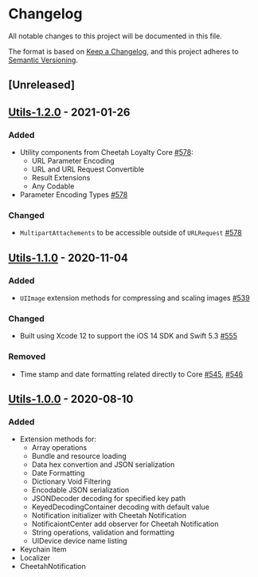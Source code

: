 # Changelog
All notable changes to this project will be documented in this file.

The format is based on [Keep a Changelog](https://keepachangelog.com/en/1.0.0/),
and this project adheres to [Semantic Versioning](https://semver.org/spec/v2.0.0.html).

## [Unreleased]

## [Utils-1.2.0] - 2021-01-26

### Added
- Utility components from Cheetah Loyalty Core [#578]:
	- URL Parameter Encoding
	- URL and URL Request Convertible
	- Result Extensions
	- Any Codable
- Parameter Encoding Types [#578]

### Changed
- `MultipartAttachements` to be accessible outside of `URLRequest` [#578]

[#578]: https://github.com/LoyalSphere/cheetah-loyalty-ios-sdk/pull/578
[Utils-1.2.0]: https://github.com/LoyalSphere/cheetah-loyalty-ios-sdk/milestone/76?closed=1

## [Utils-1.1.0] - 2020-11-04
### Added
- `UIImage` extension methods for compressing and scaling images [#539]

### Changed
- Built using Xcode 12 to support the iOS 14 SDK and Swift 5.3 [#555]

### Removed
- Time stamp and date formatting related directly to Core [#545], [#546]

[#539]: https://github.com/LoyalSphere/cheetah-loyalty-ios-sdk/pull/539
[#545]: https://github.com/LoyalSphere/cheetah-loyalty-ios-sdk/pull/545
[#546]: https://github.com/LoyalSphere/cheetah-loyalty-ios-sdk/pull/546
[#555]: https://github.com/LoyalSphere/cheetah-loyalty-ios-sdk/pull/555
[Utils-1.1.0]: https://github.com/LoyalSphere/cheetah-loyalty-ios-sdk/milestone/67?closed=1

## [Utils-1.0.0] - 2020-08-10
### Added
- Extension methods for:
	- Array operations
	- Bundle and resource loading
	- Data hex convertion and JSON serialization
	- Date Formatting
	- Dictionary Void Filtering
	- Encodable JSON serialization
	- JSONDecoder decoding for specified key path
	- KeyedDecodingContainer decoding with default value
	- Notification initializer with Cheetah Notification
	- NotificaiontCenter add observer for Cheetah Notification
	- String operations, validation and formatting
	- UIDevice device name listing
- Keychain Item
- Localizer
- CheetahNotification

[Utils-1.0.0]: https://github.com/LoyalSphere/cheetah-loyalty-ios-sdk/milestone/39?closed=1
